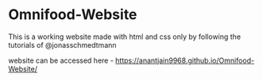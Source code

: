 # Omnifood-Website
This is a working website made with html and css only by following the tutorials of @jonasschmedtmann

 website can be accessed here - https://anantjain9968.github.io/Omnifood-Website/
